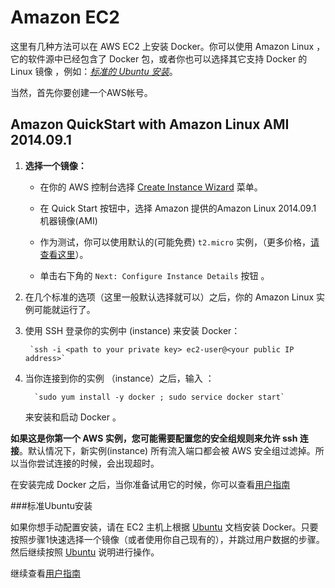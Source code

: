# Amazon EC2

这里有几种方法可以在 AWS EC2 上安装 Docker。你可以使用 Amazon Linux ， 它的软件源中已经包含了 Docker 包，或者你也可以选择其它支持 Docker 的 Linux 镜像 ，例如：[*标准的 Ubuntu 安装*](#standard-ubuntu-installation)。

当然，首先你要创建一个AWS帐号。

## Amazon QuickStart with Amazon Linux AMI 2014.09.1

1. **选择一个镜像：**
 	
   - 在你的 AWS 控制台选择 [Create Instance Wizard](https://console.aws.amazon.com/ec2/v2/home?#LaunchInstanceWizard: "Create Instance Wizard") 菜单。
  
   - 在 Quick Start 按钮中，选择 Amazon 提供的Amazon Linux 2014.09.1  机器镜像(AMI)
   
   - 作为测试，你可以使用默认的(可能免费) `t2.micro` 实例，（更多价格，[请查看这里](http://aws.amazon.com/ec2/pricing/)）。
   
   - 单击右下角的 `Next: Configure Instance Details` 按钮 。
   
2. 在几个标准的选项（这里一般默认选择就可以）之后，你的 Amazon Linux 实例可能就运行了。

3. 使用 SSH 登录你的实例中 (instance) 来安装 Docker：
		
		`ssh -i <path to your private key> ec2-user@<your public IP address>`

4. 当你连接到你的实例 （instance）之后，输入 ：

		 `sudo yum install -y docker ; sudo service docker start`
	
	来安装和启动 Docker 。

**如果这是你第一个 AWS 实例，您可能需要配置您的安全组规则来允许 ssh 连接**。默认情况下，新实例(instance) 所有流入端口都会被 AWS 安全组过滤掉。所以当你尝试连接的时候，会出现超时。
 
在安装完成 Docker 之后，当你准备试用它的时候，你可以查看[用户指南](../userguide/README.md)

###标准Ubuntu安装

如果你想手动配置安装，请在 EC2 主机上根据 [Ubuntu](ubuntu.md) 文档安装 Docker。只要按照步骤1快速选择一个镜像（或者使用你自己现有的），并跳过用户数据的步骤。然后继续按照 [Ubuntu](ubuntu.md) 说明进行操作。

继续查看[用户指南](../userguide/README.md)
